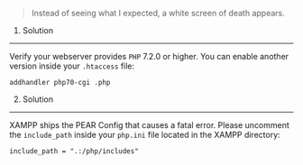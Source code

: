 > Instead of seeing what I expected, a white screen of death appears.


1. Solution
-----------

Verify your webserver provides `PHP` 7.2.0 or higher. You can enable another version inside your `.htaccess` file:

```
addhandler php70-cgi .php
```


2. Solution
-----------

XAMPP ships the PEAR Config that causes a fatal error. Please uncomment the `include_path` inside your `php.ini` file located in the XAMPP directory:

```
include_path = ".:/php/includes"
```
